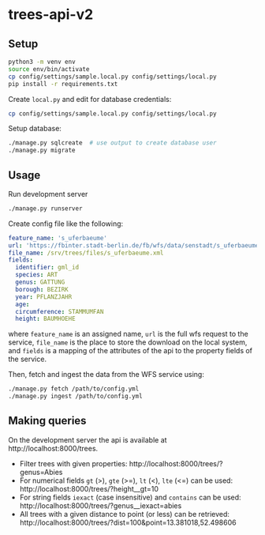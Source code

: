 # trees-api-v2

## Setup

``` bash
python3 -m venv env
source env/bin/activate
cp config/settings/sample.local.py config/settings/local.py
pip install -r requirements.txt
```

Create `local.py` and edit for database credentials:

``` bash
cp config/settings/sample.local.py config/settings/local.py
```

Setup database:

``` bash
./manage.py sqlcreate  # use output to create database user
./manage.py migrate
```

## Usage

Run development server

``` bash
./manage.py runserver
```

Create config file like the following:

``` yml
feature_name: 's_uferbaeume'
url: 'https://fbinter.stadt-berlin.de/fb/wfs/data/senstadt/s_uferbaeume?service=wfs&version=2.0.0&request=GetFeature&typeNames=s_uferbaeume'
file_name: /srv/trees/files/s_uferbaeume.xml
fields:
  identifier: gml_id
  species: ART
  genus: GATTUNG
  borough: BEZIRK
  year: PFLANZJAHR
  age:
  circumference: STAMMUMFAN
  height: BAUMHOEHE
```

where `feature_name` is an assigned name, `url` is the full wfs request to the service, `file_name` is the place to store the download on the local system, and `fields` is a mapping of the attributes of the api to the property fields of the service.

Then, fetch and ingest the data from the WFS service using:

``` bash
./manage.py fetch /path/to/config.yml
./manage.py ingest /path/to/config.yml
```

## Making queries

On the development server the api is available at http://localhost:8000/trees.

* Filter trees with given properties: http://localhost:8000/trees/?genus=Abies
* For numerical fields `gt` (>), `gte` (>=), `lt` (<), `lte` (<=) can be used: http://localhost:8000/trees/?height__gt=10
* For string fields `iexact` (case insensitive) and `contains` can be used: http://localhost:8000/trees/?genus__iexact=abies
* All trees with a given distance to point (or less) can be retrieved: http://localhost:8000/trees/?dist=100&point=13.381018,52.498606
